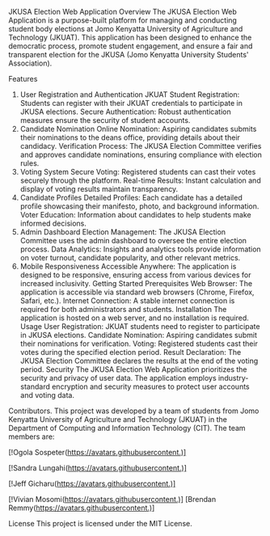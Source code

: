 JKUSA Election Web Application
Overview
The JKUSA Election Web Application is a purpose-built platform for managing and conducting student body elections at Jomo Kenyatta University of Agriculture and Technology (JKUAT). This application has been designed to enhance the democratic process, promote student engagement, and ensure a fair and transparent election for the JKUSA (Jomo Kenyatta University Students' Association).

Features
1. User Registration and Authentication
JKUAT Student Registration: Students can register with their JKUAT credentials to participate in JKUSA elections.
Secure Authentication: Robust authentication measures ensure the security of student accounts.
2. Candidate Nomination
Online Nomination: Aspiring candidates submits their nominations to the deans office, providing details about their candidacy.
Verification Process: The JKUSA Election Committee verifies and approves candidate nominations, ensuring compliance with election rules.
3. Voting System
Secure Voting: Registered students can cast their votes securely through the platform.
Real-time Results: Instant calculation and display of voting results maintain transparency.
4. Candidate Profiles
Detailed Profiles: Each candidate has a detailed profile showcasing their manifesto, photo, and background information.
Voter Education: Information about candidates to help students make informed decisions.
5. Admin Dashboard
Election Management: The JKUSA Election Committee uses the admin dashboard to oversee the entire election process.
Data Analytics: Insights and analytics tools provide information on voter turnout, candidate popularity, and other relevant metrics.
6. Mobile Responsiveness
Accessible Anywhere: The application is designed to be responsive, ensuring access from various devices for increased inclusivity.
Getting Started
Prerequisites
Web Browser: The application is accessible via standard web browsers (Chrome, Firefox, Safari, etc.).
Internet Connection: A stable internet connection is required for both administrators and students.
Installation
The application is hosted on a web server, and no installation is required.
Usage
User Registration: JKUAT students need to register to participate in JKUSA elections.
Candidate Nomination: Aspiring candidates submit their nominations for verification.
Voting: Registered students cast their votes during the specified election period.
Result Declaration: The JKUSA Election Committee declares the results at the end of the voting period.
Security
The JKUSA Election Web Application prioritizes the security and privacy of user data. The application employs industry-standard encryption and security measures to protect user accounts and voting data.

Contributors.
This project was developed by a team of students from Jomo Kenyatta University of Agriculture and Technology (JKUAT) in the Department of Computing and Information Technology (CIT). 
The team members are:


[!Ogola Sospeter(https://avatars.githubusercontent.)]

[!Sandra Lungahi(https://avatars.githubusercontent.)]

[!Jeff Gicharu(https://avatars.githubusercontent.)]

[!Vivian Mosomi(https://avatars.githubusercontent.)]
[Brendan Remmy(https://avatars.githubusercontent.)]

License
This project is licensed under the MIT License.